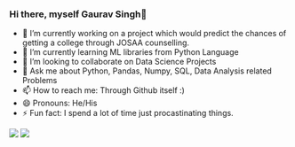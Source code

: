 ### Hi there, myself Gaurav Singh👋

- 🔭 I’m currently working on a project which would predict the chances of getting a college through JOSAA counselling.
- 🌱 I’m currently learning ML libraries from Python Language
- 👯 I’m looking to collaborate on Data Science Projects
- 💬 Ask me about Python, Pandas, Numpy, SQL, Data Analysis related Problems
- 📫 How to reach me: Through Github itself :) 
- 😄 Pronouns: He/His
- ⚡ Fun fact: I spend a lot of time just procastinating things.

<img src="https://github-readme-stats.vercel.app/api?username=Gaurav1921&&show_icons=true&title_color=ffffff&icon_color=bbacf&text_color=daf7dc&bg_color=151515">
<img src="https://github-readme-stats.vercel.app/api/top-langs/?username=Gaurav1921)](https://github.com/Gaurav1921/github-readme-stats">
